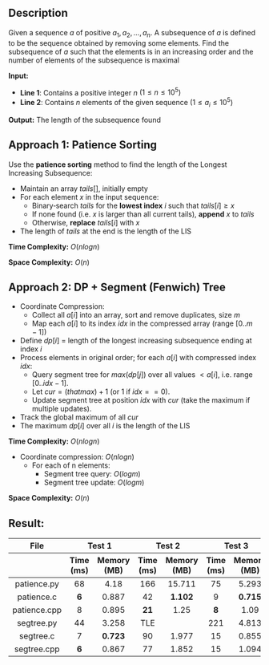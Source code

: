 ## Description
Given a sequence $a$ of positive $a_1, a_2, ..., a_n$. A subsequence of $a$ is defined to be the sequence obtained by removing some elements. Find the subsequence of $a$ such that the elements is in an increasing order and the number of elements of the subsequence is maximal

**Input:**
- **Line 1**: Contains a positive integer $n$ $(1 \leq n \leq 10^5)$
- **Line 2**: Contains $n$ elements of the given sequence $(1 \leq a_i \leq 10^5)$

**Output:** The length of the subsequence found

## Approach 1: Patience Sorting
Use the **patience sorting** method to find the length of the Longest Increasing Subsequence:
- Maintain an array $tails[]$, initially empty
- For each element $x$ in the input sequence:
    - Binary‐search $tails$ for the **lowest index** $i$ such that $tails[i] \geq x$
    - If none found (i.e. $x$ is larger than all current tails), **append** $x$ to $tails$
    - Otherwise, **replace** $tails[i]$ with $x$
- The length of $tails$ at the end is the length of the LIS

**Time Complexity:** $O(nlogn)$

**Space Complexity:** $O(n)$

## Approach 2: DP + Segment (Fenwich) Tree
- Coordinate Compression:
    - Collect all $a[i]$ into an array, sort and remove duplicates, size $m$
    - Map each $a[i]$ to its index $idx$ in the compressed array (range $[0..m-1]$)
- Define $dp[i]$ = length of the longest increasing subsequence ending at index $i$  
- Process elements in original order; for each $a[i]$ with compressed index $idx$:
    - Query segment tree for $max(dp[j])$ over all values $< a[i]$, i.e. range $[0..idx-1]$.  
    - Let $cur = (that max) + 1$ (or 1 if $idx == 0$).  
    - Update segment tree at position $idx$ with $cur$ (take the maximum if multiple updates).  
- Track the global maximum of all $cur$
- The maximum $dp[i]$ over all $i$ is the length of the LIS

**Time Complexity:** $O(nlogn)$
- Coordinate compression: $O(nlogn)$  
    - For each of n elements:
        - Segment tree query: $O(logm)$  
        - Segment tree update: $O(logm)$  

**Space Complexity:** $O(n)$

## Result:
<table style="text-align: center;">
    <thead>
        <tr>
            <th style="text-align: center;">File</th>
            <th colspan="2" style="text-align: center;">Test 1</th>
            <th colspan="2" style="text-align: center;">Test 2</th>
            <th colspan="2" style="text-align: center;">Test 3</th>
            <th colspan="2" style="text-align: center;">Test 4</th>
            <th colspan="2" style="text-align: center;">Test 5</th>
        </tr>
        <tr>
            <th></th>
            <th style="text-align: center;">Time (ms)</th>
            <th style="text-align: center;">Memory (MB)</th>
            <th style="text-align: center;">Time (ms)</th>
            <th style="text-align: center;">Memory (MB)</th>
            <th style="text-align: center;">Time (ms)</th>
            <th style="text-align: center;">Memory (MB)</th>
            <th style="text-align: center;">Time (ms)</th>
            <th style="text-align: center;">Memory (MB)</th>
            <th style="text-align: center;">Time (ms)</th>
            <th style="text-align: center;">Memory (MB)</th>
        </tr>
    </thead>
    <tbody>
        <tr>
            <td>patience.py</td>
            <td>68</td>
            <td>4.18</td>
            <td>166</td>
            <td>15.711</td>
            <td>75</td>
            <td>5.293</td>
            <td>43</td>
            <td>4.309</td>
            <td>65</td>
            <td>4.383</td>
        </tr>
        <tr>
            <td>patience.c</td>
            <td><strong>6</strong></td>
            <td>0.887</td>
            <td>42</td>
            <td><strong>1.102</strong></td>
            <td>9</td>
            <td><strong>0.715</strong></td>
            <td><strong>4</strong></td>
            <td><strong>0.711</strong></td>
            <td>7</td>
            <td><strong>0.711</strong></td>
        </tr>
        <tr>
            <td>patience.cpp</td>
            <td>8</td>
            <td>0.895</td>
            <td><strong>21</strong></td>
            <td>1.25</td>
            <td><strong>8</strong></td>
            <td>1.09</td>
            <td>8</td>
            <td>0.797</td>
            <td>8</td>
            <td>0.898</td>
        </tr>
        <tr>
            <td>segtree.py</td>
            <td>44</td>
            <td>3.258</td>
            <td>TLE</td>
            <td></td>
            <td>221</td>
            <td>4.813</td>
            <td>44</td>
            <td>3.316</td>
            <td>63</td>
            <td>3.227</td>
        </tr>
        <tr>
            <td>segtree.c</td>
            <td>7</td>
            <td><strong>0.723</strong></td>
            <td>90</td>
            <td>1.977</td>
            <td>15</td>
            <td>0.855</td>
            <td>6</td>
            <td>0.723</td>
            <td><strong>6</strong></td>
            <td>0.801</td>
        </tr>
        <tr>
            <td>segtree.cpp</td>
            <td><strong>6</strong></td>
            <td>0.867</td>
            <td>77</td>
            <td>1.852</td>
            <td>15</td>
            <td>1.094</td>
            <td>7</td>
            <td>0.871</td>
            <td>9</td>
            <td>0.934</td>
        </tr>
    </tbody>
</table>
